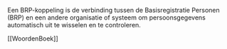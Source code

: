   
Een BRP-koppeling is de verbinding tussen de Basisregistratie Personen (BRP) en een andere organisatie of systeem om persoonsgegevens automatisch uit te wisselen en te controleren.

[[WoordenBoek]]